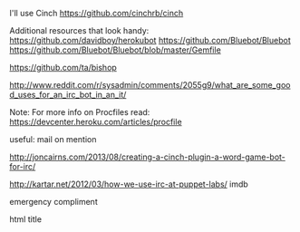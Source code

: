 I'll use Cinch 
https://github.com/cinchrb/cinch

Additional resources that look handy:
https://github.com/davidboy/herokubot
https://github.com/Bluebot/Bluebot
https://github.com/Bluebot/Bluebot/blob/master/Gemfile

https://github.com/ta/bishop

http://www.reddit.com/r/sysadmin/comments/2055g9/what_are_some_good_uses_for_an_irc_bot_in_an_it/


Note: For more info on Procfiles read:
https://devcenter.heroku.com/articles/procfile

useful:
mail on mention

http://joncairns.com/2013/08/creating-a-cinch-plugin-a-word-game-bot-for-irc/

http://kartar.net/2012/03/how-we-use-irc-at-puppet-labs/
imdb

emergency compliment

html title

